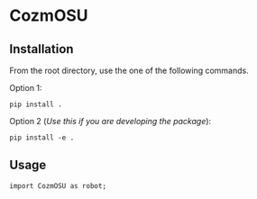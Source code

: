 # CozmOSU

## Installation

From the root directory, use the one of the following commands.

Option 1:
```
pip install .
```
Option 2 (*Use this if you are developing the package*):

```
pip install -e .
```


## Usage
```
import CozmOSU as robot;
```
